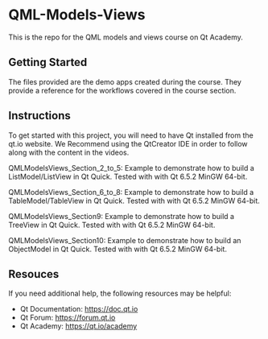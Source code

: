 # QML-Models-Views

This is the repo for the QML models and views course on Qt Academy.

## Getting Started

The files provided are the demo apps created during the course. They provide a reference for the workflows covered in the course section.

## Instructions

To get started with this project, you will need to have Qt installed from the qt.io website. We Recommend using the QtCreator IDE in order to follow along with the content in the videos.

QMLModelsViews_Section_2_to_5: Example to demonstrate how to build a ListModel/ListView in Qt Quick. Tested with with Qt 6.5.2 MinGW 64-bit.

QMLModelsViews_Section_6_to_8: Example to demonstrate how to build a TableModel/TableView in Qt Quick. Tested with with Qt 6.5.2 MinGW 64-bit.

QMLModelsViews_Section9: Example to demonstrate how to build a TreeView in Qt Quick. Tested with with Qt 6.5.2 MinGW 64-bit.

QMLModelsViews_Section10: Example to demonstrate how to build an ObjectModel in Qt Quick. Tested with with Qt 6.5.2 MinGW 64-bit.

## Resouces

If you need additional help, the following resources may be helpful:

- Qt Documentation: https://doc.qt.io
- Qt Forum: https://forum.qt.io
- Qt Academy: https://qt.io/academy

